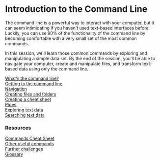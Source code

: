 # Introduction to the Command Line

The command line is a powerful way to interact with your computer, but it can seem intimidating if you haven't used text-based interfaces before. Luckily, you can use 90% of the functionality of the command line by becoming comfortable with a very small set of the most common commands.

In this session, we'll learn those common commands by exploring and manipulating a simple data set. By the end of the session, you'll be able to navigate your computer, create and manipulate files, and transform text-based data using only the command line. 


[What's the command line?](sections/what-is-the-command-line.md)  
[Getting to the command line](sections/getting-to-the-command-line.md)  
[Navigation](sections/navigation.md)  
[Creating files and folders](sections/creating-files-and-folders.md)  
[Creating a cheat sheet](sections/creating_a_cheat_sheet.md)  
[Pipes](sections/pipes.md)  
[Exploring text data](sections/data.md)  
[Searching text data](sections/grep.md)  



### Resources

[Commands Cheat Sheet](sections/commands.md)  
[Other useful commands](sections/other-commands.md)  
[Further challenges](section/challenges.md)  
[Glossary](sections/glossary.md)  

